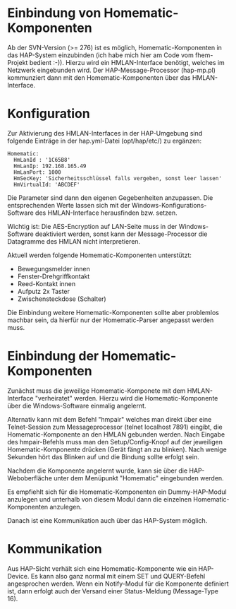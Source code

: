 # Einbindung von Homematic-Komponenten #

Ab der SVN-Version (>= 276) ist es möglich, Homematic-Komponenten in das HAP-System einzubinden (ich habe mich hier am Code vom fhem-Projekt bedient :-)).
Hierzu wird ein HMLAN-Interface benötigt, welches im Netzwerk eingebunden wird. Der HAP-Message-Processor (hap-mp.pl) kommunziert dann mit den Homematic-Komponenten über das HMLAN-Interface.

# Konfiguration #

Zur Aktivierung des HMLAN-Interfaces in der HAP-Umgebung sind folgende Einträge in der hap.yml-Datei (opt/hap/etc/) zu ergänzen:

```
Homematic:
  HmLanId : '1C65B8'
  HmLanIp: 192.168.165.49
  HmLanPort: 1000
  HmSecKey: 'Sicherheitsschlüssel falls vergeben, sonst leer lassen'
  HmVirtualId: 'ABCDEF'
```
Die Parameter sind dann den eigenen Gegebenheiten anzupassen. Die entsprechenden Werte lassen sich mit der Windows-Konfigurations-Software des HMLAN-Interface herausfinden bzw. setzen.

Wichtig ist: Die AES-Encryption auf LAN-Seite muss in der Windows-Software deaktiviert werden, sonst kann der Message-Processor die Datagramme des HMLAN nicht interpretieren.

Aktuell werden folgende Homematic-Komponenten unterstützt:

  * Bewegungsmelder innen
  * Fenster-Drehgriffkontakt
  * Reed-Kontakt innen
  * Aufputz 2x Taster
  * Zwischensteckdose (Schalter)

Die Einbindung weitere Homematic-Komponenten sollte aber problemlos machbar sein, da hierfür nur der Homematic-Parser angepasst werden muss.

# Einbindung der Homematic-Komponenten #

Zunächst muss die jeweilige Homematic-Komponete mit dem HMLAN-Interface "verheiratet" werden. Hierzu wird die Homematic-Komponente über die Windows-Software einmalig angelernt.

Alternativ kann mit dem Befehl "hmpair" welches man direkt über eine Telnet-Session zum Messageprocessor (telnet localhost 7891) eingibt, die Homematic-Komponente an den HMLAN gebunden werden. Nach Eingabe des hmpair-Befehls muss man den Setup/Config-Knopf auf der jeweiligen Homematic-Komponente drücken (Gerät fängt an zu blinken). Nach wenige Sekunden hört das Blinken auf und die Bindung sollte erfolgt sein.

Nachdem die Komponente angelernt wurde, kann sie über die HAP-Weboberfläche unter dem Menüpunkt "Homematic" eingebunden werden.

Es empfiehlt sich für die Homematic-Komponenten ein Dummy-HAP-Modul anzulegen und unterhalb von diesem Modul dann die einzelnen Homematic-Komponenten anzulegen.

Danach ist eine Kommunikation auch über das HAP-System möglich.

# Kommunikation #
Aus HAP-Sicht verhält sich eine Homematic-Komponente wie ein HAP-Device. Es kann also ganz normal mit einem SET und QUERY-Befehl angesprochen werden. Wenn ein Notify-Modul für die Komponente definiert ist, dann erfolgt auch der Versand einer Status-Meldung (Message-Type 16).